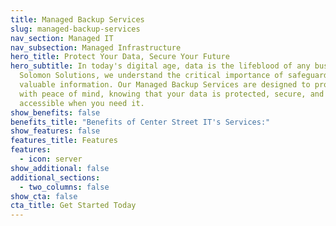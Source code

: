 ```yaml
---
title: Managed Backup Services
slug: managed-backup-services
nav_section: Managed IT
nav_subsection: Managed Infrastructure
hero_title: Protect Your Data, Secure Your Future
hero_subtitle: In today's digital age, data is the lifeblood of any business. At
  Solomon Solutions, we understand the critical importance of safeguarding your
  valuable information. Our Managed Backup Services are designed to provide you
  with peace of mind, knowing that your data is protected, secure, and always
  accessible when you need it.
show_benefits: false
benefits_title: "Benefits of Center Street IT's Services:"
show_features: false
features_title: Features
features:
  - icon: server
show_additional: false
additional_sections:
  - two_columns: false
show_cta: false
cta_title: Get Started Today
---
```

